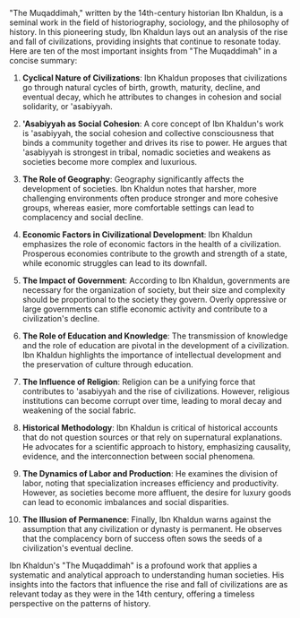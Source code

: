 "The Muqaddimah," written by the 14th-century historian Ibn Khaldun, is a seminal work in the field of historiography, sociology, and the philosophy of history. In this pioneering study, Ibn Khaldun lays out an analysis of the rise and fall of civilizations, providing insights that continue to resonate today. Here are ten of the most important insights from "The Muqaddimah" in a concise summary:

1. **Cyclical Nature of Civilizations**: Ibn Khaldun proposes that civilizations go through natural cycles of birth, growth, maturity, decline, and eventual decay, which he attributes to changes in cohesion and social solidarity, or 'asabiyyah.

2. **'Asabiyyah as Social Cohesion**: A core concept of Ibn Khaldun's work is 'asabiyyah, the social cohesion and collective consciousness that binds a community together and drives its rise to power. He argues that 'asabiyyah is strongest in tribal, nomadic societies and weakens as societies become more complex and luxurious.

3. **The Role of Geography**: Geography significantly affects the development of societies. Ibn Khaldun notes that harsher, more challenging environments often produce stronger and more cohesive groups, whereas easier, more comfortable settings can lead to complacency and social decline.

4. **Economic Factors in Civilizational Development**: Ibn Khaldun emphasizes the role of economic factors in the health of a civilization. Prosperous economies contribute to the growth and strength of a state, while economic struggles can lead to its downfall.

5. **The Impact of Government**: According to Ibn Khaldun, governments are necessary for the organization of society, but their size and complexity should be proportional to the society they govern. Overly oppressive or large governments can stifle economic activity and contribute to a civilization's decline.

6. **The Role of Education and Knowledge**: The transmission of knowledge and the role of education are pivotal in the development of a civilization. Ibn Khaldun highlights the importance of intellectual development and the preservation of culture through education.

7. **The Influence of Religion**: Religion can be a unifying force that contributes to 'asabiyyah and the rise of civilizations. However, religious institutions can become corrupt over time, leading to moral decay and weakening of the social fabric.

8. **Historical Methodology**: Ibn Khaldun is critical of historical accounts that do not question sources or that rely on supernatural explanations. He advocates for a scientific approach to history, emphasizing causality, evidence, and the interconnection between social phenomena.

9. **The Dynamics of Labor and Production**: He examines the division of labor, noting that specialization increases efficiency and productivity. However, as societies become more affluent, the desire for luxury goods can lead to economic imbalances and social disparities.

10. **The Illusion of Permanence**: Finally, Ibn Khaldun warns against the assumption that any civilization or dynasty is permanent. He observes that the complacency born of success often sows the seeds of a civilization's eventual decline.

Ibn Khaldun's "The Muqaddimah" is a profound work that applies a systematic and analytical approach to understanding human societies. His insights into the factors that influence the rise and fall of civilizations are as relevant today as they were in the 14th century, offering a timeless perspective on the patterns of history.